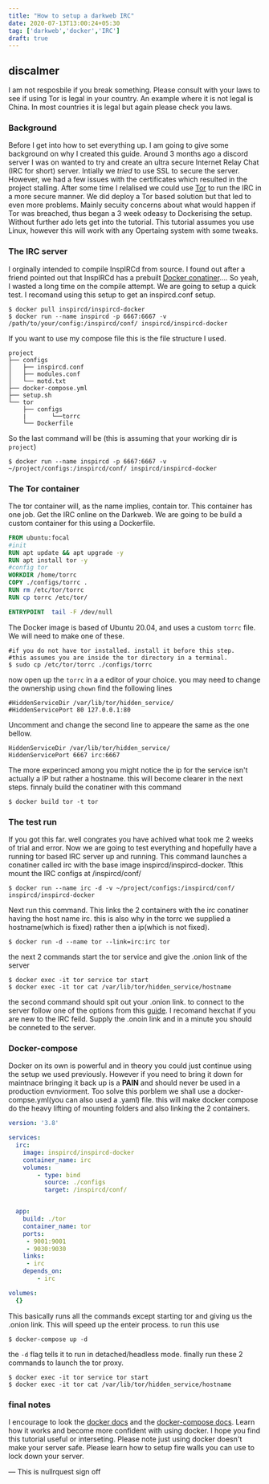```yaml
---
title: "How to setup a darkweb IRC"
date: 2020-07-13T13:00:24+05:30
tag: ['darkweb','docker','IRC']
draft: true
---
```




## discalmer
I am not resposbile if you break something. Please consult with your laws to see if using Tor is legal in your country. An example where it is not legal is China. In most countries it is legal but again please check you laws.


### Background
Before I get into how to set everything up. I am going to give some background on why I created this guide. Around 3 months ago a discord server I was on wanted to try and create an ultra secure Internet Relay Chat (IRC for short) server. Intially we *tried* to use SSL to secure the server. However, we had a few issues with the certificates which resulted in the project stalling. After some time I relalised we could use [Tor](https://www.torproject.org/) to run the IRC in a more secure manner. We did deploy a Tor based solution but that led to even more problems. Mainly secuity concerns about what would happen if Tor was breached, thus began a 3 week odeasy to Dockerising the setup. Without further ado lets get into the tutorial. This tutorial assumes you use Linux, however this will work with any Opertaing system with some tweaks.

### The IRC server
I orginally intended to compile InspIRCd from source. I found out after a friend pointed out that InspIRCd has a prebuilt [Docker conatiner](https://hub.docker.com/r/inspircd/inspircd-docker/).... So yeah, I wasted a long time on the compile attempt. We are going to setup a quick test. I recomand using this setup to get an inspircd.conf setup.  

```shell
$ docker pull inspircd/inspircd-docker
$ docker run --name inspircd -p 6667:6667 -v /path/to/your/config:/inspircd/conf/ inspircd/inspircd-docker
```
If you want to use my compose file this is the file structure I used.
```
project
├── configs
│   ├── inspircd.conf
│   ├── modules.conf
│   └── motd.txt
├── docker-compose.yml
├── setup.sh
└── tor
    ├── configs
    |       └──torrc
    └── Dockerfile
```
So the last command will be (this is assuming that your working dir is `project`) 
```shell
$ docker run --name inspircd -p 6667:6667 -v ~/project/configs:/inspircd/conf/ inspircd/inspircd-docker
```
### The Tor container
The tor container will, as the name implies, contain tor. This container has one job. Get the IRC online on the Darkweb. We are going to be build a custom container for this using a Dockerfile.
```Dockerfile
FROM ubuntu:focal
#init
RUN apt update && apt upgrade -y
RUN apt install tor -y
#config tor
WORKDIR /home/torrc
COPY ./configs/torrc .
RUN rm /etc/tor/torrc
RUN cp torrc /etc/tor/

ENTRYPOINT  tail -F /dev/null
```
The Docker image is based of Ubuntu 20.04, and uses a custom `torrc` file. We will need to make one of these.
```shell
#if you do not have tor installed. install it before this step. 
#this assumes you are inside the tor directory in a terminal.
$ sudo cp /etc/tor/torrc ./configs/torrc
```
now open up the `torrc` in a a editor of your choice. you may need to change the ownership using `chown`
find the following lines
```
#HiddenServiceDir /var/lib/tor/hidden_service/
#HiddenServicePort 80 127.0.0.1:80
```
Uncomment and change the second line to appeare the same as the one bellow.
```
HiddenServiceDir /var/lib/tor/hidden_service/
HiddenServicePort 6667 irc:6667
```
The more experinced among you might notice the ip for the service isn't actually a IP but rather a hostname. this will become clearer in the next steps. finnaly build the conatiner with this command
```shell
$ docker build tor -t tor
```

### The test run
If you got this far. well congrates you have achived what took me 2 weeks of trial and error. Now we are going to test everything and hopefully have a running tor based IRC server up and running.
This command launches a conatiner called irc with the base image inspircd/inspircd-docker. Tthis mount the IRC configs at /inspircd/conf/
```shell
$ docker run --name irc -d -v ~/project/configs:/inspircd/conf/ inspircd/inspircd-docker
```
Next run this command. This links the 2 containers with the irc conatiner having the host name irc. this is also why in the torrc we supplied a hostname(which is fixed) rather then a ip(which is not fixed).
```shell
$ docker run -d --name tor --link=irc:irc tor 
```
the next 2 commands start the tor service and give the .onion link of the server
```shell
$ docker exec -it tor service tor start
$ docker exec -it tor cat /var/lib/tor/hidden_service/hostname
```
the second command should spit out your .onion link. to connect to the server follow one of the options from this [guide](https://trac.torproject.org/projects/tor/wiki/doc/TorifyHOWTO/IRC). I recomand hexchat if you are new to the IRC feild. Supply the .onoin link and in a minute you should be conneted to the server.
### Docker-compose
Docker on its own is powerful and in theory you could just continue using the setup we used previously. However if you need to bring it down for maintnace bringing it back up is a __PAIN__ and should never be used in a production evnviorment. Too solve this porblem we shall use a docker-compse.yml(you can also used a .yaml) file. this will make docker compose do the heavy lifting of mounting folders and also linking the 2 containers.

```docker-compose.yml
version: '3.8'

services:
  irc:
    image: inspircd/inspircd-docker
    container_name: irc
    volumes: 
        - type: bind
          source: ./configs
          target: /inspircd/conf/


  app:
    build: ./tor
    container_name: tor
    ports: 
     - 9001:9001
     - 9030:9030
    links: 
     - irc
    depends_on: 
        - irc

volumes: 
  {}
```
This basically runs all the commands except starting tor and giving us the .onion link. This will speed up the enteir process.
to run this use
```shell 
$ docker-compose up -d
```
the `-d` flag tells it to run in detached/headless mode.
finally run these 2 commands to launch the tor proxy.
```shell
$ docker exec -it tor service tor start
$ docker exec -it tor cat /var/lib/tor/hidden_service/hostname
```
### final notes
I encourage to look the [docker docs](https://docs.docker.com/) and the [docker-compose docs](https://docs.docker.com/compose/). Learn how it works and become more confident with using docker. I hope you find this tutorial useful or interseting. Please note just using docker doesn't make your server safe. Please learn how to setup fire walls you can use to lock down your server. 

 — This is nullrquest sign off